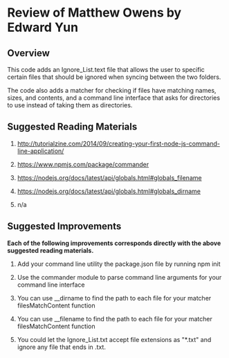 # Review of Matthew Owens by Edward Yun

## Overview

This code adds an Ignore_List.text file that allows the user to specific certain files that should be ignored when syncing between the two folders. 

The code also adds a matcher for checking if files have matching names, sizes, and contents, and a command line interface that asks for directories to use instead of taking them as directories. 

## Suggested Reading Materials
1. http://tutorialzine.com/2014/09/creating-your-first-node-js-command-line-application/

2. https://www.npmjs.com/package/commander

3. https://nodejs.org/docs/latest/api/globals.html#globals_filename

4. https://nodejs.org/docs/latest/api/globals.html#globals_dirname

5. n/a

## Suggested Improvements

**Each of the following improvements corresponds directly with the above suggested reading materials.**

1. Add your command line utility the package.json file by running npm init

2. Use the commander module to parse command line arguments for your command line interface

3. You can use __dirname to find the path to each file for your matcher filesMatchContent function

4. You can use __filename to find the path to each file for your matcher filesMatchContent function

5. You could let the Ignore_List.txt accept file extensions as "*.txt" and ignore any file that ends in .txt. 